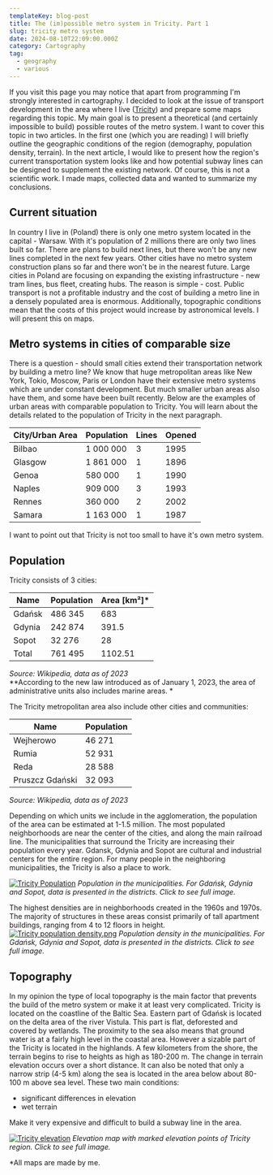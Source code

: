 ```yaml
---
templateKey: blog-post
title: The (im)possible metro system in Tricity. Part 1
slug: tricity metro system
date: 2024-08-10T22:09:00.000Z
category: Cartography
tag:
  - geography
  - various
---
```

If you visit this page you may notice that apart from programming I'm strongly interested in cartography. I decided to look at the issue of transport development in the area where I live (<a href="https://en.wikipedia.org/wiki/Tricity,_Poland">Tricity</a>) and prepare some maps regarding this topic. My main goal is to present a theoretical (and certainly impossible to build) possible routes of the metro system. I want to cover this topic in two articles. In the first one (which you are reading) I will briefly outline the geographic conditions of the region (demography, population density, terrain). In the next article, I would like to present how the region's current transportation system looks like and how potential subway lines can be designed to supplement the existing network. Of course, this is not a scientific work. I made maps, collected data and wanted to summarize my conclusions.
## Current situation

In country I live in (Poland) there is only one metro system located in the capital - Warsaw. With it's population of 2 millions there are only two lines built so far. There are plans to build next lines, but there won't be any new lines completed in the next few years. Other cities have no metro system construction plans so far and there won't be in the nearest future. Large cities in Poland are focusing on expanding the existing infrastructure - new tram lines, bus fleet, creating hubs. The reason is simple - cost. Public transport is not a profitable industry and the cost of building a metro line in a densely populated area is enormous. Additionally, topographic conditions mean that the costs of this project would increase by astronomical levels. I will present this on maps. 

## Metro systems in cities of comparable size

There is a question - should small cities extend their transportation network by building a metro line? We know that huge metropolitan areas like New York, Tokio, Moscow, Paris or London have their extensive metro systems which are under constant development. But much smaller urban areas also have them, and some have been built recently.
Below are the examples of urban areas with comparable population to Tricity. You will learn about the details related to the population of Tricity in the next paragraph.

| City/Urban Area | Population | Lines | Opened |
| --------------- | ---------- | ----- | ------ |
| Bilbao          | 1 000 000  | 3     | 1995   |
| Glasgow         | 1 861 000  | 1     | 1896   |
| Genoa           | 580 000    | 1     | 1990   |
| Naples          | 909 000    | 3     | 1993   |
| Rennes          | 360 000    | 2     | 2002   |
| Samara          | 1 163 000  | 1     | 1987   |
 I want to point out that Tricity is not too small to have it's own metro system.
## Population

Tricity consists of 3 cities:

| Name   | Population | Area [km²]* |
| ------ | ---------- | ----------- |
| Gdańsk | 486 345    | 683         |
| Gdynia | 242 874    | 391.5       |
| Sopot  | 32 276     | 28          |
| Total  | 761 495    | 1102.51     |
*Source: Wikipedia, data as of 2023*<br>
\**According to the new law introduced as of January 1, 2023, the area of administrative units also includes marine areas. * 

The Tricity metropolitan area also include other cities and communities:

| Name            | Population |
| --------------- | ---------- |
| Wejherowo       | 46 271     |
| Rumia           | 52 931     |
| Reda            | 28 588     |
| Pruszcz Gdański | 32 093     |
*Source: Wikipedia, data as of 2023*

Depending on which units we include in the agglomeration, the population of the area can be estimated at 1-1.5 million. The most populated neighborhoods are near the center of the cities, and along the main railroad line. The municipalities that surround the Tricity are increasing their population every year. Gdansk, Gdynia and Sopot are cultural and industrial centers for the entire region. For many people in the neighboring municipalities, the Tricity is also a place to work.

[![Tricity Population](/assets/tricity_population.png)](/assets/tricity_population.png)
*Population in the municipalities. For Gdańsk, Gdynia and Sopot, data is presented in the districts. Click to see full image.*

The highest densities are in neighborhoods created in the 1960s and 1970s. The majority of structures in these areas consist primarily of tall apartment buildings, ranging from 4 to 12 floors in height.
[![Tricity population density.png](/assets/tricity_density.png)](/assets/tricity_density.png)
*Population density in the municipalities. For Gdańsk, Gdynia and Sopot, data is presented in the districts. Click to see full image.*

## Topography

In my opinion the type of local topography is the main factor that prevents the build of the metro system or make it at least very complicated. Tricity is located on the coastline of the Baltic Sea. Eastern part of Gdańsk is located on the delta area of the river Vistula. This part is flat, deforested and covered by wetlands. The proximity to the sea also means that ground water is at a fairly high level in the coastal area. However a sizable part of the Tricity is located in the highlands. A few kilometers from the shore, the terrain begins to rise to heights as high as 180-200 m. The change in terrain elevation occurs over a short distance. It can also be noted that only a narrow strip (4-5 km) along the sea is located in the area below about 80-100 m above sea level.
These two main conditions:
- significant differences in elevation
- wet terrain

Make it very expensive and difficult to build a subway line in the area.

[![Tricity elevation](/assets/tricity_dem.png)](/assets/tricity_dem.png)
*Elevation map with marked elevation points of Tricity region. Click to see full image.*

*All maps are made by me.
